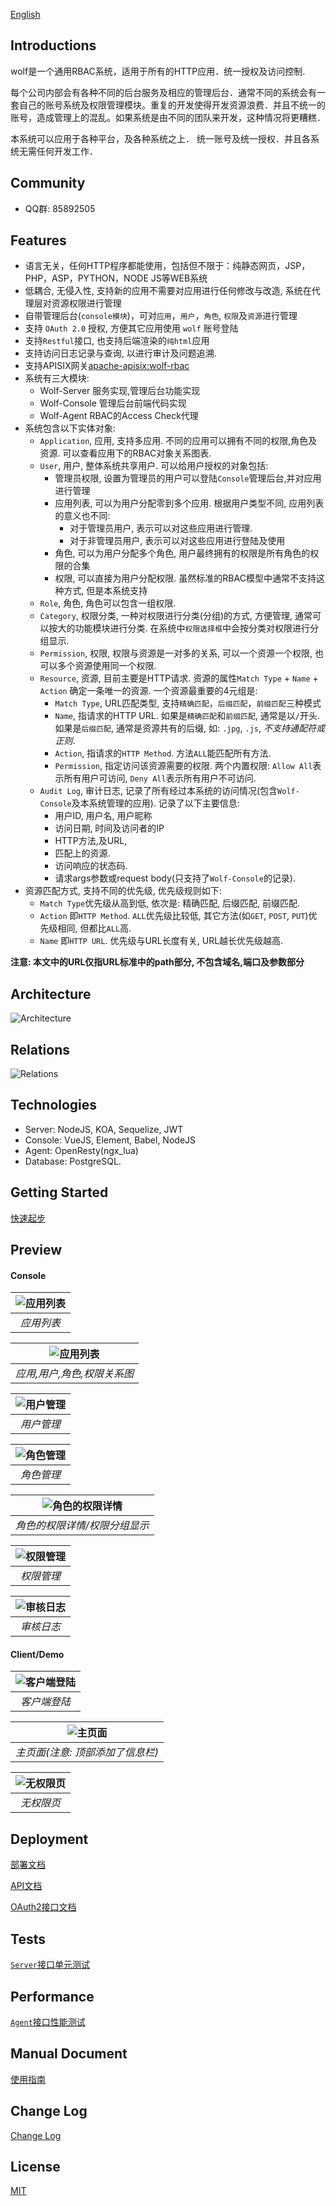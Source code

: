 [English](README.md)

## Introductions

wolf是一个通用RBAC系统，适用于所有的HTTP应用．统一授权及访问控制.


每个公司内部会有各种不同的后台服务及相应的管理后台．通常不同的系统会有一套自己的账号系统及权限管理模块。重复的开发使得开发资源浪费．并且不统一的账号，造成管理上的混乱。如果系统是由不同的团队来开发，这种情况将更糟糕．

本系统可以应用于各种平台，及各种系统之上． 统一账号及统一授权．并且各系统无需任何开发工作．


## Community

* QQ群: 85892505


## Features



* 语言无关，任何HTTP程序都能使用，包括但不限于：纯静态网页，JSP，PHP，ASP，PYTHON，NODE JS等WEB系统
* 低耦合, 无侵入性, 支持新的应用不需要对应用进行任何修改与改造, 系统在代理层对资源权限进行管理
* 自带管理后台(`console模块`)，可对`应用`，`用户`，`角色`, `权限`及`资源`进行管理
* 支持 `OAuth 2.0` 授权, 方便其它应用使用 `wolf` 账号登陆
* 支持`Restful`接口, 也支持后端渲染的`纯html`应用
* 支持访问日志记录与查询, 以进行审计及问题追溯.
* 支持APISIX网关[apache-apisix:wolf-rbac](https://github.com/apache/incubator-apisix/blob/master/doc/plugins/wolf-rbac-cn.md)
* 系统有三大模块:
  * Wolf-Server 服务实现,管理后台功能实现
  * Wolf-Console 管理后台前端代码实现
  * Wolf-Agent RBAC的Access Check代理
* 系统包含以下实体对象:
  * `Application`, 应用, 支持多应用. 不同的应用可以拥有不同的权限,角色及资源. 可以查看应用下的RBAC对象关系图表.
  * `User`, 用户, 整体系统共享用户. 可以给用户授权的对象包括:
    * 管理员权限, 设置为管理员的用户可以登陆`Console`管理后台,并对应用进行管理
    * 应用列表, 可以为用户分配零到多个应用. 根据用户类型不同, 应用列表的意义也不同: 
      * 对于管理员用户, 表示可以对这些应用进行管理.
      * 对于非管理员用户, 表示可以对这些应用进行登陆及使用
    * 角色, 可以为用户分配多个角色, 用户最终拥有的权限是所有角色的权限的合集
    * 权限, 可以直接为用户分配权限. 虽然标准的RBAC模型中通常不支持这种方式, 但是本系统支持
  * `Role`, 角色, 角色可以包含一组权限.
  * `Category`, 权限分类, 一种对权限进行分类(分组)的方式, 方便管理, 通常可以按大的功能模块进行分类. 在系统中`权限选择框`中会按分类对权限进行分组显示.
  * `Permission`, 权限, 权限与资源是一对多的关系, 可以一个资源一个权限, 也可以多个资源使用同一个权限.
  * `Resource`, 资源, 目前主要是HTTP请求. 资源的属性`Match Type` + `Name` + `Action` 确定一条唯一的资源. 一个资源最重要的4元组是:
    * `Match Type`, URL匹配类型, 支持`精确匹配`，`后缀匹配`，`前缀匹配`三种模式
    * `Name`, 指请求的HTTP URL. 如果是`精确匹配`和`前缀匹配`, 通常是以`/`开头. 如果是`后缀匹配`, 通常是资源共有的后缀, 如: `.jpg`, `.js`,  *不支持通配符或正则*.
    * `Action`, 指请求的`HTTP Method`.  方法`ALL`能匹配所有方法.
    * `Permission`, 指定访问该资源需要的权限. 两个内置权限: `Allow All`表示所有用户可访问, `Deny All`表示所有用户不可访问.
  * `Audit Log`, 审计日志, 记录了所有经过本系统的访问情况(包含`Wolf-Console`及本系统管理的应用). 记录了以下主要信息:
    * 用户ID, 用户名, 用户昵称
    * 访问日期, 时间及访问者的IP
    * HTTP方法,及URL,
    * 匹配上的资源.
    * 访问响应的状态码.
    * 请求args参数或request body(只支持了`Wolf-Console`的记录).
* 资源匹配方式, 支持不同的优先级, 优先级规则如下:
  * `Match Type`优先级从高到低, 依次是: 精确匹配, 后缀匹配, 前缀匹配.
  * `Action` 即`HTTP Method`.  `ALL`优先级比较低, 其它方法(如`GET`, `POST`, `PUT`)优先级相同, 但都比`ALL`高.
  * `Name` 即`HTTP URL`.  优先级与URL长度有关, URL越长优先级越高.

**注意: 本文中的URL仅指URL标准中的path部分, 不包含域名,端口及参数部分**

## Architecture

![Architecture](./docs/imgs/architecture.png)



## Relations

![Relations](./docs/imgs/data-model.png)


## Technologies

* Server: NodeJS, KOA, Sequelize, JWT
* Console: VueJS, Element, Babel, NodeJS
* Agent: OpenResty(ngx_lua)
* Database: PostgreSQL.





## Getting Started

[快速起步](./quick-start-with-docker/README-CN.md)



##  Preview

#### Console

| ![应用列表](./docs/imgs/screenshot/console/application.png) |
|:--:|
| *应用列表* |

| ![应用列表](./docs/imgs/screenshot/console/application-diagram.png) |
|:--:|
| *应用,用户,角色,权限关系图* |


| ![用户管理](./docs/imgs/screenshot/console/user.png) |
|:--:|
| *用户管理* |

| ![角色管理](./docs/imgs/screenshot/console/role.png) |
|:--:|
| *角色管理* |

| ![角色的权限详情](./docs/imgs/screenshot/console/permission-detail.png) |
|:--:|
| *角色的权限详情/权限分组显示* |

| ![权限管理](./docs/imgs/screenshot/console/permission.png) |
|:--:|
| *权限管理* |

| ![审核日志](./docs/imgs/screenshot/console/audit-log.png) |
|:--:|
| *审核日志* |



#### Client/Demo

| ![客户端登陆](./docs/imgs/screenshot/client/login.png) |
|:--:|
| *客户端登陆* |

| ![主页面](./docs/imgs/screenshot/client/main.png) |
|:--:|
| *主页面(注意: 顶部添加了信息栏)* |

| ![无权限页](./docs/imgs/screenshot/client/no-permission.png) |
|:--:|
| *无权限页* |



## Deployment

[部署文档](./docs/deploy-cn.md)

[API文档](./docs/admin-api-cn.md)

[OAuth2接口文档](./docs/admin-api-oauth2.0-cn.md)


## Tests

[`Server`接口单元测试](./docs/unittest-cn.md)

## Performance

[`Agent`接口性能测试](./docs/perf-cn.md)


## Manual Document

[使用指南](./docs/usage.md)


## Change Log

[Change Log](./ChangeLog.md)

## License

[MIT](./LICENSE)

